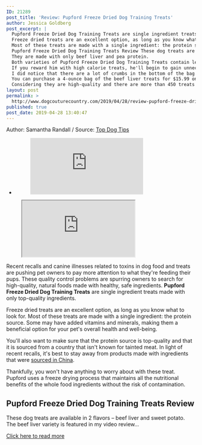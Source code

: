 ```yaml
---
ID: 21289
post_title: 'Review: Pupford Freeze Dried Dog Training Treats'
author: Jessica Goldberg
post_excerpt: |
  Pupford Freeze Dried Dog Training Treats are single ingredient treats made with only top-quality ingredients.
  Freeze dried treats are an excellent option, as long as you know what to look for.
  Most of these treats are made with a single ingredient: the protein source.
  Pupford Freeze Dried Dog Training Treats Review These dog treats are available in 2 flavors – beef liver and sweet potato.
  They are made with only beef liver and pea protein.
  Both varieties of Pupford Freeze Dried Dog Training Treats contain less than 2 kcals per treat.
  If you reward him with high calorie treats, he'll begin to gain unnecessary weight.
  I did notice that there are a lot of crumbs in the bottom of the bag.
  You can purchase a 4-ounce bag of the beef liver treats for $15.99 on Amazon right now, and the sweet potato flavor is $16.99 for a 4-ounce bag.
  Considering they are high-quality and there are more than 450 treats in the bag, they are a good value for the money.
layout: post
permalink: >
  http://www.dogcouturecountry.com/2019/04/28/review-pupford-freeze-dried-dog-training-treats/
published: true
post_date: 2019-04-28 13:40:47
---
```

<p class="article-info-author-source"> <span>Author: Samantha Randall</span>&nbsp;/&nbsp;<span>Source: <a href="https://topdogtips.com/pupford-freeze-dried-dog-training-treats-review/" target="_blank">Top Dog Tips</a></span> </p> <ul>
<li>
<figure><iframe frameborder="0" src="https://www.facebook.com/plugins/like.php?href=https://topdogtips.com/pupford-freeze-dried-dog-training-treats-review/&amp;layout=button_count&amp;show_faces=false&amp;width=105&amp;action=like&amp;colorscheme=light&amp;height=21"></iframe></figure>
</li>
</ul>
<figure><iframe src="https://www.youtube.com/embed/KOsPIchwI7o?version=3&amp;rel=1&amp;fs=1&amp;autohide=2&amp;showsearch=0&amp;showinfo=1&amp;iv_load_policy=1&amp;wmode=transparent"></iframe></figure>
<p>Recent recalls and canine illnesses related to toxins in dog food and treats are pushing pet owners to pay more attention to what they're feeding their pups. These quality control problems are spurring owners to search for high-quality, natural foods made with healthy, safe ingredients. <strong>Pupford Freeze Dried Dog Training Treats</strong> are single ingredient treats made with only top-quality ingredients.</p>
<p>Freeze dried treats are an excellent option, as long as you know what to look for. Most of these treats are made with a single ingredient: the protein source. Some may have added vitamins and minerals, making them a beneficial option for your pet's overall health and well-being.</p>
<p>You'll also want to make sure that the protein source is top-quality and that it is sourced from a country that isn't known for tainted meat. In light of recent recalls, it's best to stay away from products made with ingredients that were <a href="https://www.brookings.edu/blog/order-from-chaos/2016/04/21/what-chinas-food-safety-challenges-mean-for-consumers-regulators-and-the-global-economy/">sourced in China</a>.</p>
<p>Thankfully, you won't have anything to worry about with these treat. Pupford uses a freeze drying process that maintains all the nutritional benefits of the whole food ingredients without the risk of contamination.</p>
<h2><strong>Pupford Freeze Dried Dog Training Treats Review</strong></h2>
<p>These dog treats are available in 2 flavors – beef liver and sweet potato. The beef liver variety is featured in my video review...</p> <p class="article-info-more"> <a href="https://topdogtips.com/pupford-freeze-dried-dog-training-treats-review/" target="_blank">Click here to read more</a> </p>